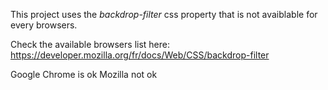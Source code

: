This project uses the _backdrop-filter_ css property that is not avaiblable for every browsers.

Check the available browsers list here: https://developer.mozilla.org/fr/docs/Web/CSS/backdrop-filter

Google Chrome is ok 
Mozilla not ok